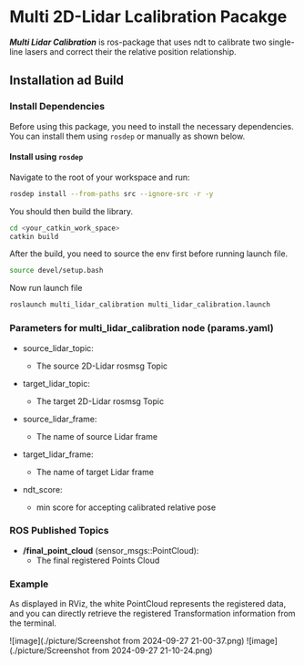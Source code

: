 # Multi 2D-Lidar Lcalibration Pacakge
***Multi Lidar Calibration*** is ros-package that uses ndt to calibrate two single-line lasers and correct their the relative position relationship. 

## Installation ad Build

### Install Dependencies

Before using this package, you need to install the necessary dependencies. You can install them using `rosdep` or manually as shown below.

#### Install using `rosdep`

Navigate to the root of your workspace and run:

```bash
rosdep install --from-paths src --ignore-src -r -y
```

You should then build the library.

```sh
cd <your_catkin_work_space>
catkin build
```
After the build, you need to source the env first before running launch file.
```sh
source devel/setup.bash
```
Now run launch file 
```sh
roslaunch multi_lidar_calibration multi_lidar_calibration.launch
```

### Parameters for multi_lidar_calibration node (params.yaml)


- source_lidar_topic:
  -  The source 2D-Lidar rosmsg Topic

- target_lidar_topic:
  -  The target 2D-Lidar rosmsg Topic

- source_lidar_frame:
  - The name of source Lidar frame
- target_lidar_frame:
  - The name of target Lidar frame

- ndt_score:
  - min score for accepting calibrated relative pose

### ROS Published Topics

- **/final_point_cloud** (sensor_msgs::PointCloud):
  -  The final registered Points Cloud

### Example

As displayed in RViz, the white PointCloud represents the registered data, and you can directly retrieve the registered Transformation information from the terminal.

![image](./picture/Screenshot from 2024-09-27 21-00-37.png)
![image](./picture/Screenshot from 2024-09-27 21-10-24.png)





